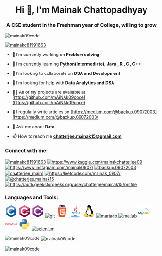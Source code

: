 <h1 align="center">Hi 👋, I'm Mainak Chattopadhyay</h1>
<h3 align="center">A CSE student in the Freshman year of College, willing to grow</h3>

<p align="left"> <img src="https://komarev.com/ghpvc/?username=mainak09code&label=Profile%20views&color=0e75b6&style=flat" alt="mainak09code" /> </p>

<p align="left"> <a href="https://twitter.com/mainakc81591663" target="blank"><img src="https://img.shields.io/twitter/follow/mainakc81591663?logo=twitter&style=for-the-badge" alt="mainakc81591663" /></a> </p>

- 🔭 I’m currently working on **Problem solving**

- 🌱 I’m currently learning **Python(Intermediate), Java , R , C , C++**

- 👯 I’m looking to collaborate on **DSA and Development**

- 🤝 I’m looking for help with **Data Analytics and DSA**

- 👨‍💻 All of my projects are available at [https://github.com/mAiNAk09code](https://github.com/mAiNAk09code)

- 📝 I regularly write articles on [https://medium.com/@backup.09072003](https://medium.com/@backup.09072003)

- 💬 Ask me about **Data**

- 📫 How to reach me **chatterjee.mainak15@gmail.com**

<h3 align="left">Connect with me:</h3>
<p align="left">
<a href="https://twitter.com/mainakc81591663" target="blank"><img align="center" src="https://raw.githubusercontent.com/rahuldkjain/github-profile-readme-generator/master/src/images/icons/Social/twitter.svg" alt="mainakc81591663" height="30" width="40" /></a>
<a href="https://kaggle.com/https://www.kaggle.com/mainakchatterjee09" target="blank"><img align="center" src="https://raw.githubusercontent.com/rahuldkjain/github-profile-readme-generator/master/src/images/icons/Social/kaggle.svg" alt="https://www.kaggle.com/mainakchatterjee09" height="30" width="40" /></a>
<a href="https://instagram.com/https://www.instagram.com/mainak0907/" target="blank"><img align="center" src="https://raw.githubusercontent.com/rahuldkjain/github-profile-readme-generator/master/src/images/icons/Social/instagram.svg" alt="https://www.instagram.com/mainak0907/" height="30" width="40" /></a>
<a href="https://medium.com/backup.09072003" target="blank"><img align="center" src="https://raw.githubusercontent.com/rahuldkjain/github-profile-readme-generator/master/src/images/icons/Social/medium.svg" alt="backup.09072003" height="30" width="40" /></a>
<a href="https://www.hackerrank.com/chatterjee_main1" target="blank"><img align="center" src="https://raw.githubusercontent.com/rahuldkjain/github-profile-readme-generator/master/src/images/icons/Social/hackerrank.svg" alt="chatterjee_main1" height="30" width="40" /></a>
<a href="https://www.leetcode.com/https://leetcode.com/mainak_0907/" target="blank"><img align="center" src="https://raw.githubusercontent.com/rahuldkjain/github-profile-readme-generator/master/src/images/icons/Social/leet-code.svg" alt="https://leetcode.com/mainak_0907/" height="30" width="40" /></a>
<a href="https://www.hackerearth.com/@chatterjee.mainak15" target="blank"><img align="center" src="https://raw.githubusercontent.com/rahuldkjain/github-profile-readme-generator/master/src/images/icons/Social/hackerearth.svg" alt="@chatterjee.mainak15" height="30" width="40" /></a>
<a href="https://auth.geeksforgeeks.org/user/https://auth.geeksforgeeks.org/user/chatterjeemainak15/profile" target="blank"><img align="center" src="https://raw.githubusercontent.com/rahuldkjain/github-profile-readme-generator/master/src/images/icons/Social/geeks-for-geeks.svg" alt="https://auth.geeksforgeeks.org/user/chatterjeemainak15/profile" height="30" width="40" /></a>
</p>

<h3 align="left">Languages and Tools:</h3>
<p align="left"> <a href="https://www.cprogramming.com/" target="_blank" rel="noreferrer"> <img src="https://raw.githubusercontent.com/devicons/devicon/master/icons/c/c-original.svg" alt="c" width="40" height="40"/> </a> <a href="https://www.w3schools.com/cpp/" target="_blank" rel="noreferrer"> <img src="https://raw.githubusercontent.com/devicons/devicon/master/icons/cplusplus/cplusplus-original.svg" alt="cplusplus" width="40" height="40"/> </a> <a href="https://www.w3schools.com/cs/" target="_blank" rel="noreferrer"> <img src="https://raw.githubusercontent.com/devicons/devicon/master/icons/csharp/csharp-original.svg" alt="csharp" width="40" height="40"/> </a> <a href="https://git-scm.com/" target="_blank" rel="noreferrer"> <img src="https://www.vectorlogo.zone/logos/git-scm/git-scm-icon.svg" alt="git" width="40" height="40"/> </a> <a href="https://www.w3.org/html/" target="_blank" rel="noreferrer"> <img src="https://raw.githubusercontent.com/devicons/devicon/master/icons/html5/html5-original-wordmark.svg" alt="html5" width="40" height="40"/> </a> <a href="https://www.java.com" target="_blank" rel="noreferrer"> <img src="https://raw.githubusercontent.com/devicons/devicon/master/icons/java/java-original.svg" alt="java" width="40" height="40"/> </a> <a href="https://www.linux.org/" target="_blank" rel="noreferrer"> <img src="https://raw.githubusercontent.com/devicons/devicon/master/icons/linux/linux-original.svg" alt="linux" width="40" height="40"/> </a> <a href="https://mariadb.org/" target="_blank" rel="noreferrer"> <img src="https://www.vectorlogo.zone/logos/mariadb/mariadb-icon.svg" alt="mariadb" width="40" height="40"/> </a> <a href="https://www.mathworks.com/" target="_blank" rel="noreferrer"> <img src="https://upload.wikimedia.org/wikipedia/commons/2/21/Matlab_Logo.png" alt="matlab" width="40" height="40"/> </a> <a href="https://www.mysql.com/" target="_blank" rel="noreferrer"> <img src="https://raw.githubusercontent.com/devicons/devicon/master/icons/mysql/mysql-original-wordmark.svg" alt="mysql" width="40" height="40"/> </a> <a href="https://www.oracle.com/" target="_blank" rel="noreferrer"> <img src="https://raw.githubusercontent.com/devicons/devicon/master/icons/oracle/oracle-original.svg" alt="oracle" width="40" height="40"/> </a> <a href="https://www.python.org" target="_blank" rel="noreferrer"> <img src="https://raw.githubusercontent.com/devicons/devicon/master/icons/python/python-original.svg" alt="python" width="40" height="40"/> </a> <a href="https://www.selenium.dev" target="_blank" rel="noreferrer"> <img src="https://raw.githubusercontent.com/detain/svg-logos/780f25886640cef088af994181646db2f6b1a3f8/svg/selenium-logo.svg" alt="selenium" width="40" height="40"/> </a> </p>

<p><img align="left" src="https://github-readme-stats.vercel.app/api/top-langs?username=mainak09code&show_icons=true&locale=en&layout=compact" alt="mainak09code" /></p>

<p>&nbsp;<img align="center" src="https://github-readme-stats.vercel.app/api?username=mainak09code&show_icons=true&locale=en" alt="mainak09code" /></p>

<p><img align="center" src="https://github-readme-streak-stats.herokuapp.com/?user=mainak09code&" alt="mainak09code" /></p>

